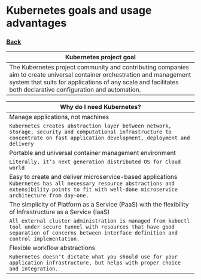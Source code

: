 # Kubernetes goals and usage advantages

### [Back](../README.md)

| Kubernetes project goal |
| ------- |
| The Kubernetes project community and contributing companies aim to create universal container orchestration and management system that suits for applications of any scale and facilitates both declarative configuration and automation.  |

| Why do I need Kubernetes? |
| ----- |
| Manage applications, not machines
`Kubernetes creates abstraction layer between network, storage, security and computational infrastructure to concentrate on fast application development, deployment and delivery` |
| Portable and universal container management environment 
  `Literally, it’s next generation distributed OS for Cloud world ` |
| Easy to create and deliver microservice-based applications `Kubernetes has all necessary resource abstractions and extensibility points to fit with well-done microservice architecture from day-one.` |
| The simplicity of Platform as a Service (PaaS) with the flexibility of Infrastructure as a Service (IaaS)
`All external cluster administration is managed from kubectl tool under secure tunnel with resources that have good separation of concerns between interface definition and control implementation.` |
| Flexible workflow abstractions
`Kubernetes doesn’t dictate what you should use for your application infrastructure, but helps with proper choice and integration.` |
